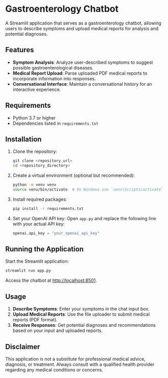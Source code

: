 # Gastroenterology Chatbot

A Streamlit application that serves as a gastroenterology chatbot, allowing users to describe symptoms and upload medical reports for analysis and potential diagnoses.

## Features

- **Symptom Analysis**: Analyze user-described symptoms to suggest possible gastroenterological diseases.
- **Medical Report Upload**: Parse uploaded PDF medical reports to incorporate information into responses.
- **Conversational Interface**: Maintain a conversational history for an interactive experience.

## Requirements

- Python 3.7 or higher
- Dependencies listed in `requirements.txt`

## Installation

1. Clone the repository:
   ```bash
   git clone <repository_url>
   cd <repository_directory>
   ```

2. Create a virtual environment (optional but recommended):
   ```bash
   python -m venv venv
   source venv/bin/activate  # On Windows use `venv\Scripts\activate`
   ```

3. Install required packages:
   ```bash
   pip install -r requirements.txt
   ```

4. Set your OpenAI API key:
   Open `app.py` and replace the following line with your actual API key:
   ```python
   openai.api_key = "your_openai_api_key"
   ```

## Running the Application

Start the Streamlit application:
```bash
streamlit run app.py
```

Access the chatbot at [http://localhost:8501](http://localhost:8501).

## Usage

1. **Describe Symptoms**: Enter your symptoms in the chat input box.
2. **Upload Medical Reports**: Use the file uploader to submit medical reports (PDF format).
3. **Receive Responses**: Get potential diagnoses and recommendations based on your input and uploaded reports.

## Disclaimer

This application is not a substitute for professional medical advice, diagnosis, or treatment. Always consult with a qualified health provider regarding any medical conditions or concerns.
